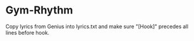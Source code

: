 # Gym-Rhythm

Copy lyrics from Genius into lyrics.txt and make sure "[Hook]" precedes all lines before hook.
